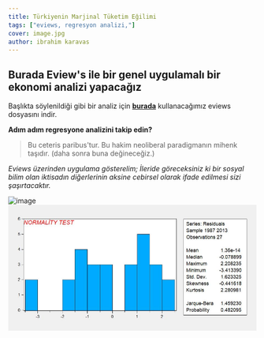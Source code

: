 ```yaml
---
title: Türkiyenin Marjinal Tüketim Eğilimi
tags: ["eviews, regresyon analizi,"]
cover: image.jpg
author: ibrahim karavas
---
```

## Burada Eview's ile bir genel uygulamalı bir ekonomi analizi yapacağız
Başlıkta söylenildiği gibi bir analiz için  [**burada**](https://iuedu-my.sharepoint.com/:f:/g/personal/ikaravas_ogr_iu_edu_tr/EknRAqmsuc1Mu3U07ztAp60Be-Mowmup14pXbTAKuagtDQ?e=RPck1U) kullanacağımız eviews dosyasını indir.


**Adım adım regresyone analizini takip edin?**

>Bu ceteris paribus'tur. Bu hakim neoliberal paradigmanın mihenk taşıdır. (daha sonra buna değineceğiz.)



*Eviews üzerinden uygulama gösterelim; İleride göreceksiniz ki bir    sosyal bilim olan iktisadın diğerlerinin aksine cebirsel olarak ifade edilmesi sizi şaşırtacaktır.*

![image](image.jpg)
![image2](image2.jpg)

